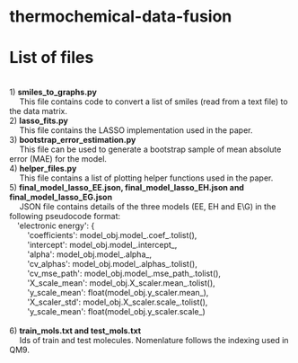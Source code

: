 # thermochemical-data-fusion

List of files
=============

<br>1) <b>smiles_to_graphs.py</b>
<br>&emsp;    This file contains code to convert a list of smiles (read from a text file) to the data matrix.
<br>2) <b>lasso_fits.py</b>
<br>&emsp;    This file contains the LASSO implementation used in the paper.
<br>3) <b>bootstrap_error_estimation.py</b>
<br>&emsp;    This file can be used to generate a bootstrap sample of mean absolute error (MAE) for the model.
<br>4) <b>helper_files.py</b>
<br>&emsp;    This file contains a list of plotting helper functions used in the paper.
<br>5) <b>final_model_lasso_EE.json, final_model_lasso_EH.json and final_model_lasso_EG.json</b>
<br>&emsp;    JSON file contains details of the three models (EE, EH and E\G) in the following pseudocode format:
<br>&emsp;'electronic energy': {
<br>&emsp;&emsp;	'coefficients': model_obj.model_.coef_.tolist(),
<br>&emsp;&emsp;	'intercept': model_obj.model_.intercept_,
<br>&emsp;&emsp;	'alpha': model_obj.model_.alpha_,
<br>&emsp;&emsp;	'cv_alphas': model_obj.model_.alphas_.tolist(),
<br>&emsp;&emsp;	'cv_mse_path': model_obj.model_.mse_path_.tolist(),
<br>&emsp;&emsp;	'X_scale_mean': model_obj.X_scaler.mean_.tolist(),
<br>&emsp;&emsp;	'y_scale_mean': float(model_obj.y_scaler.mean_),
<br>&emsp;&emsp;	'X_scaler_std': model_obj.X_scaler.scale_.tolist(),
<br>&emsp;&emsp;	'y_scale_mean': float(model_obj.y_scaler.scale_)
<br>
<br>6) <b>train_mols.txt and test_mols.txt</b>
<br>&emsp;    Ids of train and test molecules. Nomenlature follows the indexing used in QM9.

